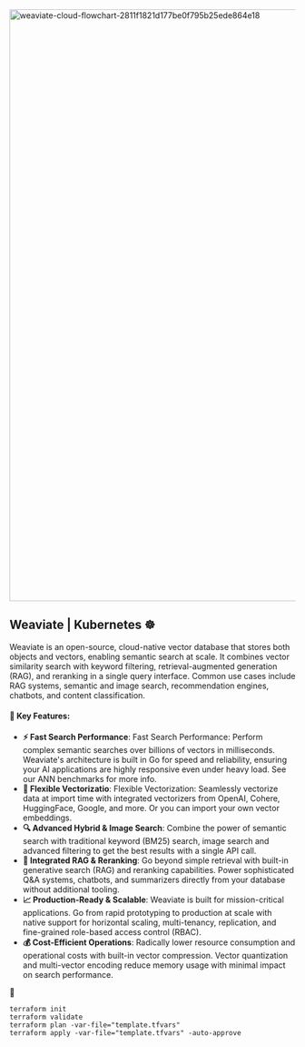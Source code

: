 <img width="2400" height="1040" alt="weaviate-cloud-flowchart-2811f1821d177be0f795b25ede864e18" src="https://github.com/user-attachments/assets/36e0230d-6c4a-4d52-ae5d-d1ed8123b01c" />


## Weaviate | Kubernetes ☸️
Weaviate is an open-source, cloud-native vector database that stores both objects and vectors, enabling semantic search at scale. It combines vector similarity search with keyword filtering, retrieval-augmented generation (RAG), and reranking in a single query interface. Common use cases include RAG systems, semantic and image search, recommendation engines, chatbots, and content classification.


#### 🎯 Key Features:

- **⚡ Fast Search Performance**: Fast Search Performance: Perform complex semantic searches over billions of vectors in milliseconds. Weaviate's architecture is built in Go for speed and reliability, ensuring your AI applications are highly responsive even under heavy load. See our ANN benchmarks for more info.
- **🔌 Flexible Vectorizatio**: Flexible Vectorization: Seamlessly vectorize data at import time with integrated vectorizers from OpenAI, Cohere, HuggingFace, Google, and more. Or you can import your own vector embeddings.
- **🔍 Advanced Hybrid & Image Search**: Combine the power of semantic search with traditional keyword (BM25) search, image search and advanced filtering to get the best results with a single API call.
- **🤖 Integrated RAG & Reranking**: Go beyond simple retrieval with built-in generative search (RAG) and reranking capabilities. Power sophisticated Q&A systems, chatbots, and summarizers directly from your database without additional tooling.
- **📈 Production-Ready & Scalable**: Weaviate is built for mission-critical applications. Go from rapid prototyping to production at scale with native support for horizontal scaling, multi-tenancy, replication, and fine-grained role-based access control (RBAC).
- **💰 Cost-Efficient Operations**: Radically lower resource consumption and operational costs with built-in vector compression. Vector quantization and multi-vector encoding reduce memory usage with minimal impact on search performance.


🚀 
```
terraform init
terraform validate
terraform plan -var-file="template.tfvars"
terraform apply -var-file="template.tfvars" -auto-approve
```





